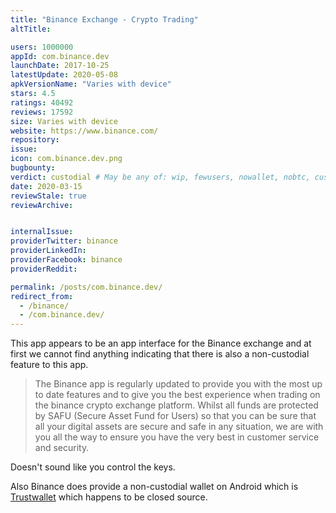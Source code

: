 ```yaml
---
title: "Binance Exchange - Crypto Trading"
altTitle: 

users: 1000000
appId: com.binance.dev
launchDate: 2017-10-25
latestUpdate: 2020-05-08
apkVersionName: "Varies with device"
stars: 4.5
ratings: 40492
reviews: 17592
size: Varies with device
website: https://www.binance.com/
repository: 
issue: 
icon: com.binance.dev.png
bugbounty: 
verdict: custodial # May be any of: wip, fewusers, nowallet, nobtc, custodial, nosource, nonverifiable, verifiable, bounty, defunct
date: 2020-03-15
reviewStale: true
reviewArchive:


internalIssue: 
providerTwitter: binance
providerLinkedIn: 
providerFacebook: binance
providerReddit: 

permalink: /posts/com.binance.dev/
redirect_from:
  - /binance/
  - /com.binance.dev/
---
```



This app appears to be an app interface for the Binance exchange and at first we
cannot find anything indicating that there is also a non-custodial feature to
this app.

> The Binance app is regularly updated to provide you with the most up to date features and to give you the best experience when trading on the binance crypto exchange platform. Whilst all funds are protected by SAFU (Secure Asset Fund for Users) so that you can be sure that all your digital assets are secure and safe in any situation, we are with you all the way to ensure you have the very best in customer service and security.

Doesn't sound like you control the keys.

Also Binance does provide a non-custodial wallet on Android which is
[Trustwallet](https://walletscrutiny.com/trust/) which happens to be closed
source.
